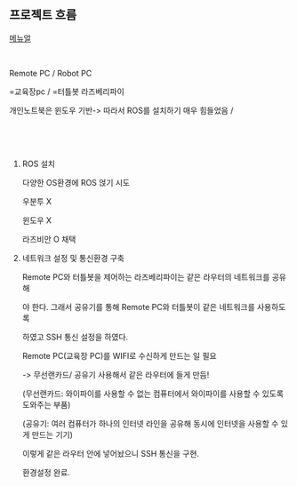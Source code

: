## 프로젝트 흐름

[메뉴얼](https://emanual.robotis.com/docs/en/platform/turtlebot3/quick-start/#pc-setup)

​    

Remote PC                                                                                          /   Robot PC

=교육장pc                                                                                            /  =터틀봇 라즈베리파이

개인노트북은 윈도우 기반-> 따라서 ROS를 설치하기 매우 힘들었음 /

​    

​    

1. ROS 설치

   다양한 OS환경에 ROS 얹기 시도

   우분투 X

   윈도우 X

   라즈비안 O 채택



2. 네트워크 설정 및 통신환경 구축

   Remote PC와 터틀봇을 제어하는 라즈베리파이는 같은 라우터의 네트워크를 공유해

   야 한다. 그래서 공유기를 통해 Remote PC와 터틀봇이 같은 네트워크를 사용하도록

   하였고 SSH 통신 설정을 하였다.

   

   Remote PC(교육장 PC)를 WIFI로 수신하게 만드는 일 필요

   -> 무선랜카드/ 공유기 사용해서 같은 라우터에 들게 만듬!

   (무선랜카드: 와이파이를 사용할 수 없는 컴퓨터에서 와이파이를 사용할 수 있도록 도와주는 부품)

   (공유기: 여러 컴퓨터가 하나의 인터넷 라인을 공유해 동시에 인터넷을 사용할 수 있게 만드는 기기)

   

   이렇게 같은 라우터 안에 넣어놨으니 SSH 통신을 구현.

   환경설정 완료.

